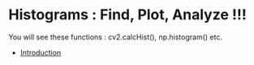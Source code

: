 # Histograms : Find, Plot, Analyze !!!
You will see these functions : cv2.calcHist(), np.histogram() etc.
* [Introduction](Introduction.py)

